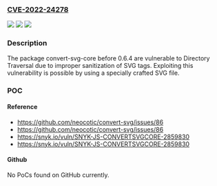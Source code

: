 ### [CVE-2022-24278](https://cve.mitre.org/cgi-bin/cvename.cgi?name=CVE-2022-24278)
![](https://img.shields.io/static/v1?label=Product&message=convert-svg-core&color=blue)
![](https://img.shields.io/static/v1?label=Version&message=%3C%200.6.4%20&color=brighgreen)
![](https://img.shields.io/static/v1?label=Vulnerability&message=Directory%20Traversal&color=brighgreen)

### Description

The package convert-svg-core before 0.6.4 are vulnerable to Directory Traversal due to improper sanitization of SVG tags. Exploiting this vulnerability is possible by using a specially crafted SVG file.

### POC

#### Reference
- https://github.com/neocotic/convert-svg/issues/86
- https://github.com/neocotic/convert-svg/issues/86
- https://snyk.io/vuln/SNYK-JS-CONVERTSVGCORE-2859830
- https://snyk.io/vuln/SNYK-JS-CONVERTSVGCORE-2859830

#### Github
No PoCs found on GitHub currently.


